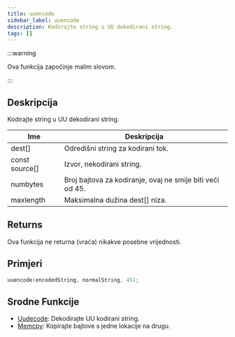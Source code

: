 ```yaml
---
title: uuencode
sidebar_label: uuencode
description: Kodirajte string u UU dekodirani string.
tags: []
---
```


:::warning

Ova funkcija započinje malim slovom.

:::

## Deskripcija

Kodirajte string u UU dekodirani string.

| Ime            | Deskripcija                                               |
| -------------- | --------------------------------------------------------- |
| dest[]         | Odredišni string za kodirani tok.                         |
| const source[] | Izvor, nekodirani string.                                 |
| numbytes       | Broj bajtova za kodiranje, ovaj ne smije biti veći od 45. |
| maxlength      | Maksimalna dužina dest[] niza.                            |

## Returns

Ova funkcija ne returna (vraća) nikakve posebne vrijednosti.

## Primjeri

```c
uuencode(encodedString, normalString, 45);
```

## Srodne Funkcije

- [Uudecode](Uudecode): Dekodirajte UU kodirani string.
- [Memcpy](Memcpy): Kopirajte bajtove s jedne lokacije na drugu.
